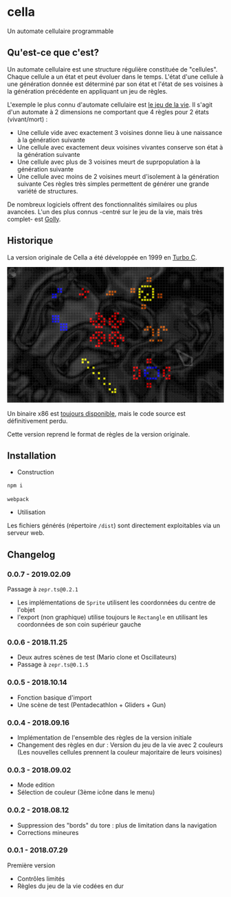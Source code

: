 # cella
Un automate cellulaire programmable

## Qu'est-ce que c'est?

Un automate cellulaire est une structure régulière constituée de "cellules". Chaque cellule a un état et peut évoluer dans le temps. L'état d'une cellule à une génération donnée est déterminé par son état et l'état de ses voisines à la génération précédente en appliquant un jeu de règles.

L'exemple le plus connu d'automate cellulaire est [le jeu de la vie](https://fr.wikipedia.org/wiki/Jeu_de_la_vie). Il s'agit d'un automate à 2 dimensions ne comportant que 4 règles pour 2 états (vivant/mort) :
- Une cellule vide avec exactement 3 voisines donne lieu à une naissance à la génération suivante
- Une cellule avec exactement deux voisines vivantes conserve son état à la génération suivante
- Une cellule avec plus de 3 voisines meurt de suprpopulation à la génération suivante
- Une cellule avec moins de 2 voisines meurt d'isolement à la génération suivante
Ces règles très simples permettent de générer une grande variété de structures.

De nombreux logiciels offrent des fonctionnalités similaires ou plus avancées. L'un des plus connus -centré sur le jeu de la vie, mais très complet- est [Golly](http://golly.sourceforge.net/).

## Historique

La version originale de Cella a été développée en 1999 en [Turbo C](https://fr.wikipedia.org/wiki/Turbo_C). 

![Une capture d'écran de la version originale de Cella](./readme_images/screenshot_cella.png)

Un binaire x86 est [toujours disponible](http://glenn.sanson.free.fr/v2/content_files/cella.zip), mais le code source est définitivement perdu. 

Cette version reprend le format de règles de la version originale.

## Installation

- Construction

```
npm i

webpack
```

- Utilisation

Les fichiers générés (répertoire ```/dist```) sont directement exploitables via un serveur web.

## Changelog

### 0.0.7 - 2019.02.09

Passage à `zepr.ts@0.2.1`
- Les implémentations de `Sprite` utilisent les coordonnées du centre de l'objet
- l'export (non graphique) utilise toujours le `Rectangle` en utilisant les coordonnées de son coin supérieur gauche

### 0.0.6 - 2018.11.25

- Deux autres scènes de test (Mario clone et Oscillateurs)
- Passage à `zepr.ts@0.1.5`

### 0.0.5 - 2018.10.14

- Fonction basique d'import
- Une scène de test (Pentadecathlon + Gliders + Gun)

### 0.0.4 - 2018.09.16

- Implémentation de l'ensemble des règles de la version initiale
- Changement des règles en dur : Version du jeu de la vie avec 2 couleurs (Les nouvelles cellules prennent la couleur majoritaire de leurs voisines)

### 0.0.3 - 2018.09.02

- Mode edition
- Sélection de couleur (3ème icône dans le menu)

### 0.0.2 - 2018.08.12

- Suppression des "bords" du tore : plus de limitation dans la navigation
- Corrections mineures

### 0.0.1 - 2018.07.29

Première version

- Contrôles limités
- Règles du jeu de la vie codées en dur

